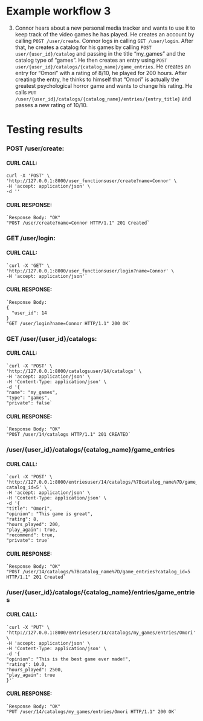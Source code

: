 # Example workflow 3
3. Connor hears about a new personal media tracker and wants to use it to keep track of the video games he has played.
   He creates an account by calling `POST /user/create`. Connor logs in calling `GET /user/login`. After that, he creates a
   catalog for his games by calling `POST user/{user_id}/catalog` and passing in the title “my_games” and the catalog type of “games”. He then creates
   an entry using `POST user/{user_id}/catalogs/{catalog_name}/game_entries`. He creates an entry for “Omori” with a rating of 8/10, he played for 200 hours.
   After creating the entry, he thinks to himself that “Omori” is actually the greatest psychological horror game and wants
   to change his rating. He calls `PUT /user/{user_id}/catalogs/{catalog_name}/entries/{entry_title}` and passes a new rating of 10/10.

# Testing results
### POST /user/create:
#### CURL CALL:
 ```
curl -X 'POST' \
'http://127.0.0.1:8000/user_functionsuser/create?name=Connor' \
-H 'accept: application/json' \
-d ''
```
#### CURL RESPONSE:
```
`Response Body: "OK"
"POST /user/create?name=Connor HTTP/1.1" 201 Created`
```
### GET /user/login:
#### CURL CALL:
```
`curl -X 'GET' \
'http://127.0.0.1:8000/user_functionsuser/login?name=Connor' \
-H 'accept: application/json'`
```
#### CURL RESPONSE:
```
`Response Body: 
{
  "user_id": 14
}
"GET /user/login?name=Connor HTTP/1.1" 200 OK`
```
### GET /user/{user_id}/catalogs:
#### CURL CALL:
```
`curl -X 'POST' \
'http://127.0.0.1:8000/catalogsuser/14/catalogs' \
-H 'accept: application/json' \
-H 'Content-Type: application/json' \
-d '{
"name": "my_games",
"type": "games",
"private": false`
```
#### CURL RESPONSE:
```
`Response Body: "OK"
"POST /user/14/catalogs HTTP/1.1" 201 CREATED`
```
### /user/{user_id}/catalogs/{catalog_name}/game_entries
#### CURL CALL:
```
`curl -X 'POST' \
'http://127.0.0.1:8000/entriesuser/14/catalogs/%7Bcatalog_name%7D/game_entries?catalog_id=5' \
-H 'accept: application/json' \
-H 'Content-Type: application/json' \
-d '{
"title": "Omori",
"opinion": "This game is great",
"rating": 8,
"hours_played": 200,
"play_again": true,
"recommend": true,
"private": true`
```
#### CURL RESPONSE:
```
`Response Body: "OK"
"POST /user/14/catalogs/%7Bcatalog_name%7D/game_entries?catalog_id=5 HTTP/1.1" 201 Created`
```   
### /user/{user_id}/catalogs/{catalog_name}/entries/game_entries
#### CURL CALL:
```
`curl -X 'PUT' \
'http://127.0.0.1:8000/entriesuser/14/catalogs/my_games/entries/Omori' \
-H 'accept: application/json' \
-H 'Content-Type: application/json' \
-d '{
"opinion": "This is the best game ever made!",
"rating": 10.0,
"hours_played": 2500,
"play_again": true
}'`
```
#### CURL RESPONSE:
    `Response Body: "OK"
    "PUT /user/14/catalogs/my_games/entries/Omori HTTP/1.1" 200 OK`


    


